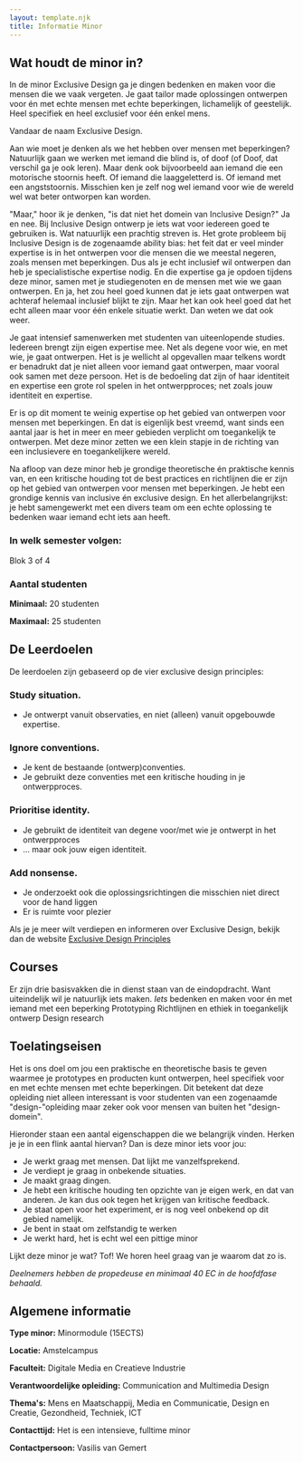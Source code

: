 ```yaml
---
layout: template.njk
title: Informatie Minor
---
```


<!------- Minor Beschrijving ------->
<section>

## Wat houdt de minor in?
In de minor Exclusive Design ga je dingen bedenken en maken voor die mensen die we vaak vergeten. Je gaat tailor made oplossingen ontwerpen voor én met echte mensen met echte beperkingen, lichamelijk of geestelijk. Heel specifiek en heel exclusief voor één enkel mens. 

Vandaar de naam Exclusive Design.

Aan wie moet je denken als we het hebben over mensen met beperkingen? Natuurlijk gaan we werken met iemand die blind is, of doof (of Doof, dat verschil ga je ook leren). Maar denk ook bijvoorbeeld aan iemand die een motorische stoornis heeft. Of iemand die laaggeletterd is. Of iemand met een angststoornis. Misschien ken je zelf nog wel iemand voor wie de wereld wel wat beter ontworpen kan worden.

"Maar," hoor ik je denken, "is dat niet het domein van Inclusive Design?" Ja en nee. Bij Inclusive Design ontwerp je iets wat voor iedereen goed te gebruiken is. Wat natuurlijk een prachtig streven is. Het grote probleem bij Inclusive Design is de zogenaamde ability bias: het feit dat er veel minder expertise is in het ontwerpen voor die mensen die we meestal negeren, zoals mensen met beperkingen. Dus als je echt inclusief wil ontwerpen dan heb je specialistische expertise nodig. En die expertise ga je opdoen tijdens deze minor, samen met je studiegenoten en de mensen met wie we gaan ontwerpen. En ja, het zou heel goed kunnen dat je iets gaat ontwerpen wat achteraf helemaal inclusief blijkt te zijn. Maar het kan ook heel goed dat het echt alleen maar voor één enkele situatie werkt. Dan weten we dat ook weer.

Je gaat intensief samenwerken met studenten van uiteenlopende studies. Iedereen brengt zijn eigen expertise mee. Net als degene voor wie, en met wie, je gaat ontwerpen. Het is je wellicht al opgevallen maar telkens wordt er benadrukt dat je niet alleen voor iemand gaat ontwerpen, maar vooral ook samen met deze persoon. Het is de bedoeling dat zijn of haar identiteit en expertise een grote rol spelen in het ontwerpproces; net zoals jouw identiteit en expertise. 

Er is op dit moment te weinig expertise op het gebied van ontwerpen voor mensen met beperkingen. En dat is eigenlijk best vreemd, want sinds een aantal jaar is het in meer en meer gebieden verplicht om toegankelijk te ontwerpen. Met deze minor zetten we een klein stapje in de richting van een inclusievere en toegankelijkere wereld. 

Na afloop van deze minor heb je grondige theoretische én praktische kennis van, en een kritische houding tot de best practices en richtlijnen die er zijn op het gebied van ontwerpen voor mensen met beperkingen. Je hebt een grondige kennis van inclusive én exclusive design. En het allerbelangrijkst: je hebt samengewerkt met een divers team om een echte oplossing te bedenken waar iemand echt iets aan heeft.

</section>

<!------- Semester ------->
<section>

### In welk semester volgen:
Blok 3 of 4

</section>


<!------- Aantal studenten ------->
<section>

### Aantal studenten
**Minimaal:** 20 studenten  

**Maximaal:** 25 studenten

</section>


<!------- Leerdoelen ------->
<section>

## De Leerdoelen 
De leerdoelen zijn gebaseerd op de vier exclusive design principles:

### Study situation.
- Je ontwerpt vanuit observaties, en niet (alleen) vanuit opgebouwde expertise.  

### Ignore conventions.
- Je kent de bestaande (ontwerp)conventies.
- Je gebruikt deze conventies met een kritische houding in je ontwerpproces.

### Prioritise identity.
- Je gebruikt de identiteit van degene voor/met wie je ontwerpt in het ontwerpproces
- … maar ook jouw eigen identiteit.

### Add nonsense.
- Je onderzoekt ook die oplossingsrichtingen die misschien niet direct voor de hand liggen
- Er is ruimte voor plezier

Als je je meer wilt verdiepen en informeren over Exclusive Design, bekijk dan de website [Exclusive Design Principles](https://exclusive-design.vasilis.nl/)

</section>


<!------- Courses ------->
<section>

## Courses
Er zijn drie basisvakken die in dienst staan van de eindopdracht. Want uiteindelijk wil je natuurlijk iets maken.
*Iets* bedenken en maken voor én met iemand met een beperking
Prototyping
Richtlijnen en ethiek in toegankelijk ontwerp
Design research

</section>

<!------- Toelatingseisen ------->
<section>

## Toelatingseisen
Het is ons doel om jou een praktische en theoretische basis te geven waarmee je prototypes en producten kunt ontwerpen, heel specifiek voor en met echte mensen met echte beperkingen. Dit betekent dat deze opleiding niet alleen interessant is voor studenten van een zogenaamde "design-"opleiding maar zeker ook voor mensen van buiten het "design-domein".

Hieronder staan een aantal eigenschappen die we belangrijk vinden. Herken je je in een flink aantal hiervan? Dan is deze minor iets voor jou:

- Je werkt graag met mensen. Dat lijkt me vanzelfsprekend.
- Je verdiept je graag in onbekende situaties.
- Je maakt graag dingen.
- Je hebt een kritische houding ten opzichte van je eigen werk, en dat van anderen. Je kan dus ook tegen het krijgen van kritische feedback.
- Je staat open voor het experiment, er is nog veel onbekend op dit gebied namelijk.
- Je bent in staat om zelfstandig te werken
- Je werkt hard, het is echt wel een pittige minor

Lijkt deze minor je wat? Tof! We horen heel graag van je waarom dat zo is. 

*Deelnemers hebben de propedeuse en minimaal 40 EC in de hoofdfase behaald.*

</section>

<!------- Algemene informatie ------->
<section>

## Algemene informatie

**Type minor:** Minormodule (15ECTS)

**Locatie:** Amstelcampus

**Faculteit:** Digitale Media en Creatieve Industrie

**Verantwoordelijke opleiding:** Communication and Multimedia Design

**Thema's:** Mens en Maatschappij, Media en Communicatie, Design en Creatie, Gezondheid, Techniek, ICT

**Contacttijd:** Het is een intensieve, fulltime minor

**Contactpersoon:** Vasilis van Gemert

</section>
